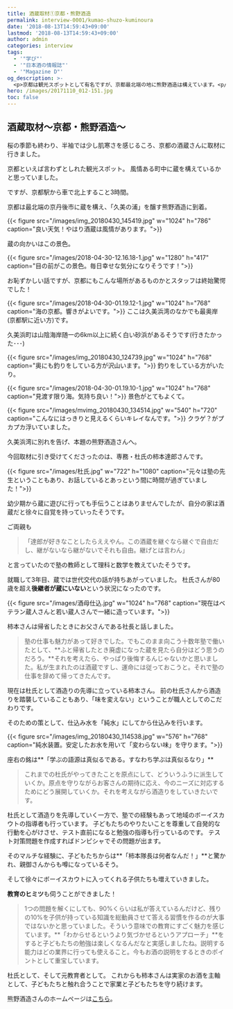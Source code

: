```yaml
---
title: 酒蔵取材①京都・熊野酒造
permalink: interview-0001/kumao-shuzo-kuminoura
date: '2018-08-13T14:59:43+09:00'
lastmod: '2018-08-13T14:59:43+09:00'
author: admin
categories: interview
tags:
  - '"学び"'
  - '"日本酒の情報誌"'
  - '"Magazine D"'
og_description: >-
  <p>京都は観光スポットとして有名ですが、京都最北端の地に熊野酒造は構えています。<p/><p>京丹後市の久美浜町、久美浜湾の最奥岸に蔵を構え、酒蔵の間の前には海が一面に広がっています。<p/><p>そんな熊野酒造さんで取材に応じて頂いたのが専務・杜氏の柿本達郎さん。<p/>幼少期から蔵に遊びに行っていました。<p/><p>徐々に自分の家は酒蔵であることを自覚していきましたが、ご両親からは好きなことをするべきだと言われ、塾の教師に。杜氏さんの世代交代を機に蔵へ戻りました。<p/><p>蔵のコンセプトである「変わらない味」を造り続けるための秘訣を伺いました。<p/>
hero: /images/20171110_012-151.jpg
toc: false
---
```

## 酒蔵取材〜京都・熊野酒造〜

桜の季節も終わり、半袖では少し肌寒さを感じるころ、京都の酒蔵さんに取材に行きました。

京都といえば言わずとしれた観光スポット。
風情ある町中に蔵を構えているかと思っていました。

ですが、京都駅から車で北上すること3時間。

京都は最北端の京丹後市に蔵を構え、「久美の浦」を醸す熊野酒造に到着。

{{< figure src="/images/img_20180430_145419.jpg" w="1024" h="786" caption="良い天気！やはり酒蔵は風情があります。">}}

蔵の向かいはこの景色。

{{< figure src="/images/2018-04-30-12.16.18-1.jpg" w="1280" h="417" caption="目の前がこの景色。毎日幸せな気分になりそうです！">}}

お恥ずかしい話ですが、京都にもこんな場所があるものかとスタッフは終始驚愕でした！

{{< figure src="/images/2018-04-30-01.19.12-1.jpg" w="1024" h="768" caption="海の京都。響きがよいです。">}}
ここは久美浜湾のなかでも最奥岸(京都駅に近い方)です。

久美浜町は山陰海岸随一の6km以上に続く白い砂浜があるそうです(行きたかった･･･)

{{< figure src="/images/img_20180430_124739.jpg" w="1024" h="768" caption="奥にも釣りをしている方が沢山います。">}}
釣りをしている方がいたり。

{{< figure src="/images/2018-04-30-01.19.10-1.jpg" w="1024" h="768" caption="見渡す限り海。気持ち良い！">}}
景色がとてもよくて。

{{< figure src="/images/mvimg_20180430_134514.jpg" w="540" h="720" caption="こんなにはっきりと見えるくらいキレイなんです。">}}
クラゲ？がプカプカ浮いていました。

久美浜湾に別れを告げ、本題の熊野酒造さんへ。

今回取材に引き受けてくださったのは、専務・杜氏の柿本達郎さんです。

{{< figure src="/images/杜氏.jpg" w="722" h="1080" caption="元々は塾の先生ということもあり、お話しているとあっという間に時間が過ぎていました！">}}

幼少期から蔵に遊びに行っても手伝うことはありませんでしたが、自分の家は酒蔵だと徐々に自覚を持っていったそうです。

ご両親も

> 「達郎が好きなことしたらええやん。この酒蔵を継ぐなら継ぐで自由だし、継がないなら継がないでそれも自由。継げとは言わん」

と言っていたので塾の教師として理科と数学を教えていたそうです。

就職して3年目、蔵では世代交代の話が持ちあがっていました。
杜氏さんが80歳を超え**後継者が蔵にいない**という状況になったのです。

{{< figure src="/images/酒母仕込.jpg" w="1024" h="768" caption="現在はベテラン蔵人さんと若い蔵人さんで一緒に造っています。">}}

柿本さんは帰省したときにお父さんである社長と話しました。

> 塾の仕事も魅力があって好きでした。でもこのまま向こう十数年塾で働いたとして、**ふと帰省したとき廃虚になった蔵を見たら自分はどう思うのだろう。**それを考えたら、やっぱり後悔するんじゃないかと思いました。私が生まれたのは酒蔵ですし、運命には従っておこうと。それで塾の仕事を辞めて帰ってきたんです。

現在は杜氏として酒造りの先導に立っている柿本さん。
前の杜氏さんから酒造りを踏襲していることもあり、「味を変えない」ということが職人としてのこだわりです。

そのための策として、仕込み水を「純水」にしてから仕込みを行います。

{{< figure src="/images/img_20180430_114538.jpg" w="576" h="768" caption="純水装置。安定したお水を用いて「変わらない味」を守ります。">}}

座右の銘は**「学ぶの語源は真似るである。すなわち学ぶは真似るなり」**

> これまでの杜氏がやってきたことを原点にして、どういうふうに派生していくか。原点を守りながらお客さんの期待に応え、今のニーズに対応するためにどう展開していくか。それを考えながら酒造りをしていきたいです。

杜氏として酒造りを先導していく一方で、塾での経験もあって地域のボーイスカウトの指導者も行っています。
子どもたちのやりたいことを尊重して自発的な行動を心がけさせ、テスト直前になると勉強の指導も行っているのです。
テスト対策問題を作成すればドンピシャでその問題が出ます。

そのマルチな経験に、子どもたちからは**「柿本隊長は何者なんだ！」**と驚かれ、親御さんからも噂になっているそう。

そして徐々にボーイスカウトに入ってくれる子供たちも増えていきました。

**教育のヒミツ**も伺うことができました！

> 1つの問題を解くにしても、90%くらいは私が答えているんだけど、残りの10%を子供が持っている知識を総動員させて答える習慣を作るのが大事ではないかと思っていました。そういう意味での教育にすごく魅力を感じています。**「わからせるというより気づかせるというアプローチ」**をすると子どもたちの勉強は楽しくなるんだなと実感しましたね。説明する能力はどの業界に行っても使えること。今もお酒の説明をするときのポイントとして重宝しています。

杜氏として、そして元教育者として。
これからも柿本さんは実家のお酒を主軸として、子どもたちと触れ合うことで家業と子どもたちを守り続けます。

熊野酒造さんのホームページは[こちら](http://www.kuminoura.com/)。
